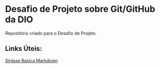 # Desafio de Projeto sobre Git/GitHub da DIO
Repositório criado para o Desafio de Projeto.

## Links Úteis:
[Sintaxe Basica Markdown](https://markdown.net.br/sintaxe-basica/)
